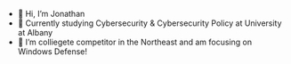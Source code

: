 - 👋 Hi, I’m Jonathan 
- 📕 Currently studying Cybersecurity & Cybersecurity Policy at University at Albany
- 👀 I’m colliegete competitor in the Northeast and am focusing on Windows Defense! 



<!---
SP1R1T-5/SP1R1T-5 is a ✨ special ✨ repository because its `README.md` (this file) appears on your GitHub profile.
You can click the Preview link to take a look at your changes.
--->
